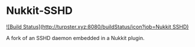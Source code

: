 Nukkit-SSHD
===========

[![Build Status](http://turpster.xyz:8080/buildStatus/icon?job=Nukkit SSHD)](http://turpster.xyz:8080/job/Nukkit%20SSHD/)

A fork of an SSHD daemon embedded in a Nukkit plugin.
